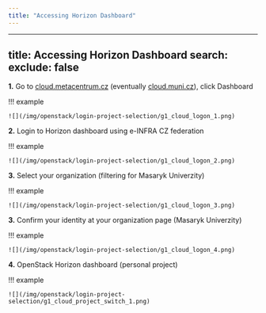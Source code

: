 ```yaml
---
title: "Accessing Horizon Dashboard"
---
```

---

title: Accessing Horizon Dashboard
search:
  exclude: false
---
**1.** Go to [cloud.metacentrum.cz](https://cloud.metacentrum.cz/) (eventually [cloud.muni.cz](https://cloud.muni.cz/)), click Dashboard

!!! example

    ![](/img/openstack/login-project-selection/g1_cloud_logon_1.png)

**2.** Login to Horizon dashboard using e-INFRA CZ federation

!!! example

    ![](/img/openstack/login-project-selection/g1_cloud_logon_2.png)

**3.** Select your organization (filtering for Masaryk Univerzity)

!!! example

    ![](/img/openstack/login-project-selection/g1_cloud_logon_3.png)

**3.** Confirm your identity at your organization page (Masaryk Univerzity)

!!! example

    ![](/img/openstack/login-project-selection/g1_cloud_logon_4.png)

**4.** OpenStack Horizon dashboard (personal project)

!!! example

    ![](/img/openstack/login-project-selection/g1_cloud_project_switch_1.png)
